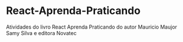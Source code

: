 # React-Aprenda-Praticando
 Atividades do livro React Aprenda Praticando do autor Mauricio Maujor Samy Silva e editora Novatec
